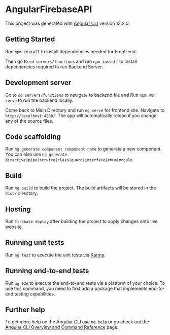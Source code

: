 # AngularFirebaseAPI

This project was generated with [Angular CLI](https://github.com/angular/angular-cli) version 13.2.0.

## Getting Started

Run `npm install` to install dependencies needed for Front-end.

Then go to `cd servers/functions` and run `npm install` to install dependencies required to run Backend Server.

## Development server

Go to `cd servers/functions` to navigate to backend file and Run `npm run serve` to run the backend locally.

Come back to Main Directory and run `ng serve` for frontend site. Navigate to `http://localhost:4200/`. The app will automatically reload if you change any of the source files.

## Code scaffolding

Run `ng generate component component-name` to generate a new component. You can also use `ng generate directive|pipe|service|class|guard|interface|enum|module`.

## Build

Run `ng build` to build the project. The build artifacts will be stored in the `dist/` directory.

## Hosting

Run `firebase deploy` after building the project to apply changes onto live website.

## Running unit tests

Run `ng test` to execute the unit tests via [Karma](https://karma-runner.github.io).

## Running end-to-end tests

Run `ng e2e` to execute the end-to-end tests via a platform of your choice. To use this command, you need to first add a package that implements end-to-end testing capabilities.

## Further help

To get more help on the Angular CLI use `ng help` or go check out the [Angular CLI Overview and Command Reference](https://angular.io/cli) page.
